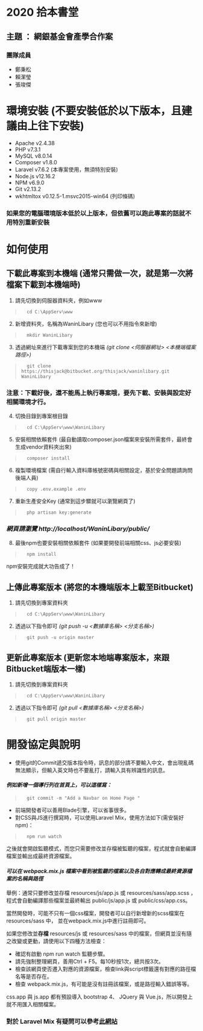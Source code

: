 2020 拾本書堂
====================
## 主題 ： **網銀基金會產學合作案**

### 團隊成員 ###
* 鄭秉松
* 賴潔瑩
* 張竣傑

# 環境安裝 (不要安裝低於以下版本，且建議由上往下安裝)
* Apache        v2.4.38
* PHP           v7.3.1
* MySQL         v8.0.14
* Composer      v1.8.0
* Laravel       v7.6.2 (本專案使用，無須特別安裝)
* Node.js       v12.16.2
* NPM           v6.9.0
* Git           v2.13.2
* wkhtmltox     v0.12.5-1.msvc2015-win64 (列印條碼)
### 如果您的電腦環境版本低於以上版本，但依舊可以跑此專案的話就不用特別重新安裝 ###



# 如何使用 
## 下載此專案到本機端 (通常只需做一次，就是第一次將檔案下載到本機端時)
1. 請先切換到伺服器資料夾，例如www
>       cd C:\AppServ\www
2. 新增資料夾，名稱為WaninLibary (您也可以不用指令來新增)
>       mkdir WaninLibary
3. 透過網址來進行下載專案到您的本機端 *(git clone <伺服器網址> <本機端檔案路徑>)*
>       git clone https://thisjack@bitbucket.org/thisjack/waninlibary.git WaninLibary
### **注意：下載好後，還不能馬上執行專案哦，要先下載、安裝與設定好相關環境才行。**
4. 切換目錄到專案根目錄
>       cd C:\AppServ\www\WaninLibary
5. 安裝相關依賴套件 (最自動讀取composer.json檔案來安裝所需套件，最終會生成vendor資料夾出來)
>       composer install
6. 複製環境檔案 (需自行輸入資料庫帳號密碼與相關設定，基於安全問題請詢問後端人員)
>       copy .env.example .env
7. 重新生產安全Key (通常到這步驟就可以瀏覽網頁了)
>       php artisan key:generate
### *網頁請瀏覽 http://localhost/WaninLibary/public/* ###
8. 最後npm也要安裝相關依賴套件 (如果要開發前端相關css、js必要安裝)
>       npm install
npm安裝完成就大功告成了！

## 上傳此專案版本 (將您的本機端版本上載至Bitbucket)
1. 請先切換到專案資料夾
>       cd C:\AppServ\www\WaninLibary
2. 透過以下指令即可 *(git push -u <數據庫名稱> <分支名稱>)*
>       git push -u origin master

## 更新此專案版本 (更新您本地端專案版本，來跟Bitbucket端版本一樣)
1. 請先切換到專案資料夾
>       cd C:\AppServ\www\WaninLibary
2. 透過以下指令即可 *(git pull <數據庫名稱> <分支名稱>)*
>       git pull origin master

# 開發協定與說明
* 使用git的Commit遞交版本指令時，訊息的部分請不要輸入中文，會出現亂碼無法顯示，但輸入英文時也不要亂打，請輸入具有辨識性的訊息。
#### *例如新增一個導行列在首頁上，可以這樣寫：*
>       git commit -m "Add a Navbar on Home Page "

* 前端開發者可以善用Blade引擎，可以省事很多。
* 對CSS與JS進行撰寫時，可以使用Laravel Mix，使用方法如下(需安裝好npm)：
>       npm run watch

之後就會開啟監聽模式，而您只需要修改並存檔被監聽的檔案，程式就會自動編譯檔案並輸出成最終資源檔案。
#### *可以在 webpack.mix.js 檔案中看到被監聽的檔案以及各自對應轉成最終資源檔案的名稱與路徑*
舉例：通常只要修改並存檔 resources/js/app.js 或 resources/sass/app.scss ，
程式會自動編譯那些檔案並最終輸出 public/js/app.js 或 public/css/app.css。

當然開發時，可能不只有一個css檔案，開發者可以自行新增新的scss檔案在 resources/sass 中，
並在webpack.mix.js中進行註冊即可。

如果您修改並**存檔** resources/js 或 resources/sass 中的檔案，但網頁並沒有隨之改變或更動，請使用以下四種方法檢查：

* 確認有啟動 npm run watch 監聽步驟。
* 請先強制整理網頁，善用Ctrl + F5。每10秒按1次，總共按3次。
* 檢查該網頁使否遷入對應的資源檔案，檢查link與script標籤還有對應的路徑檔名等是否存在。
* 檢查 webpack.mix.js，有可能是沒有註冊該檔案，或是路徑輸入錯誤等等。

css.app 與 js.app 都有預設導入 bootstrap 4、 JQuery 與 Vue.js，所以開發上就不用匯入相關檔案。

### 對於 Laravel Mix 有疑問可以參考[此網站](https://learnku.com/docs/laravel/5.5/mix/1307)
